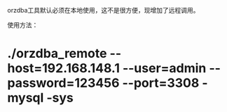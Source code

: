 orzdba工具默认必须在本地使用，这不是很方便，现增加了远程调用。


使用方法：

# ./orzdba_remote --host=192.168.148.1 --user=admin  --password=123456  --port=3308 -mysql -sys


